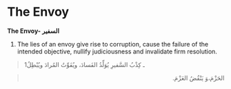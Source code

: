 The Envoy
=========

**The Envoy- السفير**

1. The lies of an envoy give rise to corruption, cause the failure of
the intended objective, nullify judiciousness and invalidate firm
resolution.

> 1ـ كِذْبُ السَّفيرِ يُوَلِّدُ الفَسادَ، ويُفَوِّتُ المُرادَ ويُبْطِلُ
<blockquote dir="rtl">
  <p>
الحَزْمَ،وَ يَنْقُضُ العَزْمَ.
  </p>
</blockquote>



